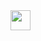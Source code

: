 <img height="32" width="32" src="https://cdn.jsdelivr.net/npm/simple-icons@v5/icons/website.svg" />
